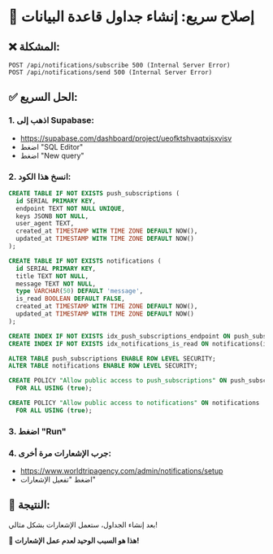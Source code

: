 # 🚨 إصلاح سريع: إنشاء جداول قاعدة البيانات

## ❌ المشكلة:
```
POST /api/notifications/subscribe 500 (Internal Server Error)
POST /api/notifications/send 500 (Internal Server Error)
```

## ✅ الحل السريع:

### 1. **اذهب إلى Supabase**:
- https://supabase.com/dashboard/project/ueofktshvaqtxjsxvisv
- اضغط "SQL Editor"
- اضغط "New query"

### 2. **انسخ هذا الكود**:
```sql
CREATE TABLE IF NOT EXISTS push_subscriptions (
  id SERIAL PRIMARY KEY,
  endpoint TEXT NOT NULL UNIQUE,
  keys JSONB NOT NULL,
  user_agent TEXT,
  created_at TIMESTAMP WITH TIME ZONE DEFAULT NOW(),
  updated_at TIMESTAMP WITH TIME ZONE DEFAULT NOW()
);

CREATE TABLE IF NOT EXISTS notifications (
  id SERIAL PRIMARY KEY,
  title TEXT NOT NULL,
  message TEXT NOT NULL,
  type VARCHAR(50) DEFAULT 'message',
  is_read BOOLEAN DEFAULT FALSE,
  created_at TIMESTAMP WITH TIME ZONE DEFAULT NOW(),
  updated_at TIMESTAMP WITH TIME ZONE DEFAULT NOW()
);

CREATE INDEX IF NOT EXISTS idx_push_subscriptions_endpoint ON push_subscriptions(endpoint);
CREATE INDEX IF NOT EXISTS idx_notifications_is_read ON notifications(is_read);

ALTER TABLE push_subscriptions ENABLE ROW LEVEL SECURITY;
ALTER TABLE notifications ENABLE ROW LEVEL SECURITY;

CREATE POLICY "Allow public access to push_subscriptions" ON push_subscriptions
  FOR ALL USING (true);

CREATE POLICY "Allow public access to notifications" ON notifications
  FOR ALL USING (true);
```

### 3. **اضغط "Run"**

### 4. **جرب الإشعارات مرة أخرى**:
- https://www.worldtripagency.com/admin/notifications/setup
- اضغط "تفعيل الإشعارات"

## 🎯 النتيجة:
بعد إنشاء الجداول، ستعمل الإشعارات بشكل مثالي!

**🚨 هذا هو السبب الوحيد لعدم عمل الإشعارات!**
